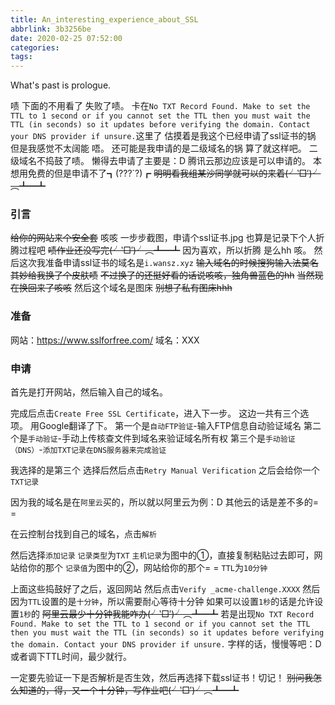 ```yaml
---
title: An_interesting_experience_about_SSL
abbrlink: 3b3256be
date: 2020-02-25 07:52:00
categories:
tags:
---
```

What's past is prologue.

<!--more-->

啧
下面的不用看了
失败了啧。
卡在`No TXT Record Found. Make to set the TTL to 1 second or if you cannot set the TTL then you must wait the TTL (in seconds) so it updates before verifying the domain. Contact your DNS provider if unsure.`这里了
估摸着是我这个已经申请了ssl证书的锅
但是我感觉不太阔能
唔。
还可能是我申请的是二级域名的锅
算了就这样吧。
二级域名不捣鼓了啧。
懒得去申请了主要是：D
腾讯云那边应该是可以申请的。
本想用免费的但是申请不了┓(???`?)┏
~~明明看我组某沙同学就可以的来着(╯‵□′)╯︵┻━┻~~




### 引言
~~给你的网站来个安全套~~
咳咳
一步步截图，申请个ssl证书.jpg
也算是记录下个人折腾过程吧
~~啧作业还没写完(╯‵□′)╯︵┻━┻~~
因为喜欢，所以折腾
是么hh
咳。
然后这次我准备申请ssl证书的域名是`i.wansz.xyz`
~~输入域名的时候搜狗输入法莫名其妙给我换了个皮肤啧~~
~~不过换了的还挺好看的话说咳咳，独角兽蓝色的hh~~
~~当然现在换回来了咳咳~~
然后这个域名是图床
~~别想了私有图床hhh~~

### 准备
网站：https://www.sslforfree.com/
域名：XXX

### 申请
首先是打开网站，然后输入自己的域名。

完成后点击`Create Free SSL Certificate`，进入下一步。
这边一共有三个选项。
用Google翻译了下。
第一个是`自动FTP验证`-输入FTP信息自动验证域名
第二个是`手动验证`-手动上传核查文件到域名来验证域名所有权
第三个是`手动验证（DNS）`-`添加TXT记录在DNS服务器来完成验证`



我选择的是第三个
选择后然后点击`Retry Manual Verification`
之后会给你一个`TXT记录`



因为我的域名是在`阿里云`买的，所以就以阿里云为例：D
其他云的话是差不多的= =

在云控制台找到自己的域名，点击`解析`


然后选择`添加记录`
`记录类型`为`TXT`
`主机记录`为图中的①，直接复制粘贴过去即可，网站给你的那个
`记录值`为图中的②，网站给你的那个= =
`TTL`为`10分钟`

上面这些捣鼓好了之后，返回网站
然后点击`Verify _acme-challenge.XXXX`
然后因为`TTL`设置的是`十分钟`，所以需要耐心等待十分钟
如果可以设置`1秒`的话是允许设置`1秒`的
~~阿里云最少十分钟我能咋办(╯‵□′)╯︵┻━┻~~
若是出现`No TXT Record Found. Make to set the TTL to 1 second or if you cannot set the TTL then you must wait the TTL (in seconds) so it updates before verifying the domain. Contact your DNS provider if unsure.`
字样的话，慢慢等吧：D
或者调下TTL时间，最少就行。



一定要先验证一下是否解析是否生效，然后再选择下载ssl证书！切记！
~~别问我怎么知道的，得，又一个十分钟，写作业吧(╯‵□′)╯︵┻━┻~~

